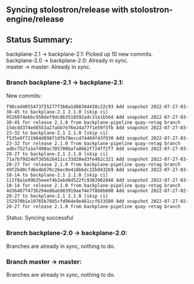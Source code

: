 ## Syncing stolostron/release with stolostron-engine/release

## Status Summary:

backplane-2.1 -> backplane-2.1: Picked up 10 new commits.  
backplane-2.0 -> backplane-2.0: Already in sync.  
master -> master: Already in sync.  

### Branch backplane-2.1 -> backplane-2.1:

New commits:

```
f98ced4055473755277f3b8a1d08344438c22c93 Add snapshot 2022-07-27-03-38-45 to backplane-2.1 2.1.0 [skip ci]
9526074ebbc958def9dc8b3518592a4c31e1b56d Add snapshot 2022-07-27-03-38-45 for release 2.1.0 from backplane-pipeline quay-retag branch
15dcdd374ed8553a27abb7e76e24a77f1e59f3fb Add snapshot 2022-07-27-03-23-32 to backplane-2.1 2.1.0 [skip ci]
f535e9f721984d898f1dfb78eccd74469f43f930 Add snapshot 2022-07-27-03-23-32 for release 2.1.0 from backplane-pipeline quay-retag branch
adbc7527a1e7490ac705700bafa8662f724ff2f7 Add snapshot 2022-07-27-03-20-27 to backplane-2.1 2.1.0 [skip ci]
71a7b79d24df3d5626411cc33d28ed3fe462c321 Add snapshot 2022-07-27-03-20-27 for release 2.1.0 from backplane-pipeline quay-retag branch
49f2bd0cfd6e4b670c26ec0e418bbdc22b9432b9 Add snapshot 2022-07-27-03-18-14 to backplane-2.1 2.1.0 [skip ci]
111f8a1e99b35eeef4b2ebd8d522fc9383902848 Add snapshot 2022-07-27-03-18-14 for release 2.1.0 from backplane-pipeline quay-retag branch
4d364877473b294e86ab983919ae74e7f8b8b600 Add snapshot 2022-07-27-02-28-27 to backplane-2.1 2.1.0 [skip ci]
152970b1e19765b7885cfd964e9e461ccf633580 Add snapshot 2022-07-27-02-28-27 for release 2.1.0 from backplane-pipeline quay-retag branch
```

Status: Syncing successful

### Branch backplane-2.0 -> backplane-2.0:

Branches are already in sync, nothing to do.

### Branch master -> master:

Branches are already in sync, nothing to do.
